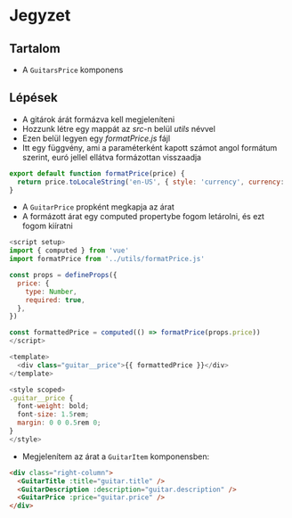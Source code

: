 # Jegyzet

## Tartalom

- A `GuitarsPrice` komponens

## Lépések

- A gitárok árát formázva kell megjeleníteni
- Hozzunk létre egy mappát az _src_-n belül _utils_ névvel
- Ezen belül legyen egy _formatPrice.js_ fájl
- Itt egy függvény, ami a paraméterként kapott számot angol formátum szerint, euró jellel ellátva formázottan visszaadja

```js
export default function formatPrice(price) {
  return price.toLocaleString('en-US', { style: 'currency', currency: 'EUR' })
}
```

- A `GuitarPrice` propként megkapja az árat
- A formázott árat egy computed propertybe fogom letárolni, és ezt fogom kiíratni

```js
<script setup>
import { computed } from 'vue'
import formatPrice from '../utils/formatPrice.js'

const props = defineProps({
  price: {
    type: Number,
    required: true,
  },
})

const formattedPrice = computed(() => formatPrice(props.price))
</script>

<template>
  <div class="guitar__price">{{ formattedPrice }}</div>
</template>

<style scoped>
.guitar__price {
  font-weight: bold;
  font-size: 1.5rem;
  margin: 0 0 0.5rem 0;
}
</style>
```

- Megjelenítem az árat a `GuitarItem` komponensben:

```html
<div class="right-column">
  <GuitarTitle :title="guitar.title" />
  <GuitarDescription :description="guitar.description" />
  <GuitarPrice :price="guitar.price" />
</div>
```
